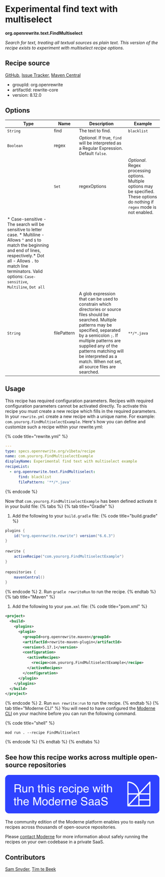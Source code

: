 # Experimental find text with multiselect

**org.openrewrite.text.FindMultiselect**

_Search for text, treating all textual sources as plain text. This version of the recipe exists to experiment with multiselect recipe options._

## Recipe source

[GitHub](https://github.com/openrewrite/rewrite/blob/main/rewrite-core/src/main/java/org/openrewrite/text/FindMultiselect.java), [Issue Tracker](https://github.com/openrewrite/rewrite/issues), [Maven Central](https://central.sonatype.com/artifact/org.openrewrite/rewrite-core/8.12.0/jar)

* groupId: org.openrewrite
* artifactId: rewrite-core
* version: 8.12.0

## Options

| Type | Name | Description | Example |
| -- | -- | -- | -- |
| `String` | find | The text to find. | `blacklist` |
| `Boolean` | regex | *Optional*. If true, `find` will be interpreted as a Regular Expression. Default `false`. |  |
                        | `Set` | regexOptions | *Optional*. Regex processing options. Multiple options may be specified. These options do nothing if `regex` mode is not enabled.
* Case-sensitive - The search will be sensitive to letter case. * Multiline - Allows `^` and `$` to match the beginning and end of lines, respectively.* Dot all - Allows `.` to match line terminators. Valid options: `Case-sensitive`, `Multiline`, `Dot all` |  |
| `String` | filePattern | A glob expression that can be used to constrain which directories or source files should be searched. Multiple patterns may be specified, separated by a semicolon `;`. If multiple patterns are supplied any of the patterns matching will be interpreted as a match. When not set, all source files are searched.  | `**/*.java` |


## Usage

This recipe has required configuration parameters. Recipes with required configuration parameters cannot be activated directly. To activate this recipe you must create a new recipe which fills in the required parameters. In your `rewrite.yml` create a new recipe with a unique name. For example: `com.yourorg.FindMultiselectExample`.
Here's how you can define and customize such a recipe within your rewrite.yml:

{% code title="rewrite.yml" %}
```yaml
---
type: specs.openrewrite.org/v1beta/recipe
name: com.yourorg.FindMultiselectExample
displayName: Experimental find text with multiselect example
recipeList:
  - org.openrewrite.text.FindMultiselect:
      find: blacklist
      filePattern: '**/*.java'
```
{% endcode %}

Now that `com.yourorg.FindMultiselectExample` has been defined activate it in your build file:
{% tabs %}
{% tab title="Gradle" %}
1. Add the following to your `build.gradle` file:
{% code title="build.gradle" %}
```groovy
plugins {
    id("org.openrewrite.rewrite") version("6.6.3")
}

rewrite {
    activeRecipe("com.yourorg.FindMultiselectExample")
}

repositories {
    mavenCentral()
}
```
{% endcode %}
2. Run `gradle rewriteRun` to run the recipe.
{% endtab %}
{% tab title="Maven" %}
1. Add the following to your `pom.xml` file:
{% code title="pom.xml" %}
```xml
<project>
  <build>
    <plugins>
      <plugin>
        <groupId>org.openrewrite.maven</groupId>
        <artifactId>rewrite-maven-plugin</artifactId>
        <version>5.17.1</version>
        <configuration>
          <activeRecipes>
            <recipe>com.yourorg.FindMultiselectExample</recipe>
          </activeRecipes>
        </configuration>
      </plugin>
    </plugins>
  </build>
</project>
```
{% endcode %}
2. Run `mvn rewrite:run` to run the recipe.
{% endtab %}
{% tab title="Moderne CLI" %}
You will need to have configured the [Moderne CLI](https://docs.moderne.io/moderne-cli/cli-intro) on your machine before you can run the following command.

{% code title="shell" %}
```shell
mod run . --recipe FindMultiselect
```
{% endcode %}
{% endtab %}
{% endtabs %}

## See how this recipe works across multiple open-source repositories

[![Moderne Link Image](/.gitbook/assets/ModerneRecipeButton.png)](https://app.moderne.io/recipes/org.openrewrite.text.FindMultiselect)

The community edition of the Moderne platform enables you to easily run recipes across thousands of open-source repositories.

Please [contact Moderne](https://moderne.io/product) for more information about safely running the recipes on your own codebase in a private SaaS.

## Contributors
[Sam Snyder](mailto:sam@moderne.io), [Tim te Beek](mailto:tim@moderne.io)

